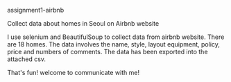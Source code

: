 assignment1-airbnb

Collect data about homes in Seoul on Airbnb website

I use selenium and BeautifulSoup to collect data from airbnb website.
There are 18 homes. The data involves the name, style, layout equipment, policy, price and numbers of comments.
The data has been exported into the attached csv. 

That's fun!
welcome to communicate with me!
